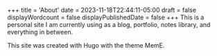 +++
title = 'About'
date = 2023-11-18T22:44:11-05:00
draft = false
displayWordcount = false
displayPublishedDate = false
+++
This is a personal site I am currently using as a blog, portfolio, notes library, and everything in between. 

This site was created with Hugo with the theme MemE. 
